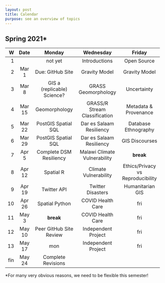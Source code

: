 ```yaml
---
layout: post
title: Calendar
purpose: see an overview of topics
---
```


## Spring 2021*

W | Date | Monday | Wednesday | Friday
--: | :--: | :--: | :--: | :--:
1 | | not yet | Introductions | Open Source
2 | Mar 1 | Due: GitHub Site | Gravity Model | Gravity Model
3 | Mar 8 | GIS a (replicable) Science? | GRASS Geomorphology | Uncertainty
4 | Mar 15 | Geomorphology | GRASS/R Stream Classification | Metadata & Provenance
5 | Mar 22 | PostGIS Spatial SQL | Dar es Salaam Resiliency | Database Ethnography
6 | Mar 29 | PostGIS Spatial SQL | Dar es Salaam Resiliency | GIS Discourses
7 | Apr 5 | Complete DSM Resiliency | Malawi Climate Vulnerability | **break**
8 | Apr 12 | Spatial R | Climate Vulnerability | Ethics/Privacy vs Reproducibility
9 | Apr 19 | Twitter API | Twitter Disasters | Humanitarian GIS
10 | Apr 26 | Spatial Python | COVID Health Care | fri
11 | May 3 | **break** | COVID Health Care | fri
12 | May 10 | Peer GitHub Site Review | Independent Project | fri
13 | May 17 | mon | Independent Project | fri
fín | May 24 | Complete Revisions |  | 

*For many very obvious reasons, we need to be flexible this semester!
